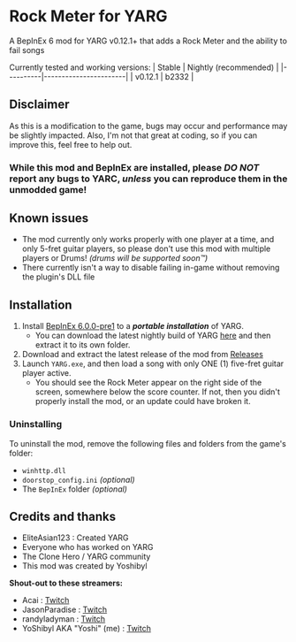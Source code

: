 # Rock Meter for YARG
A BepInEx 6 mod for YARG v0.12.1+ that adds a Rock Meter and the ability to fail songs

Currently tested and working versions:
| Stable   | Nightly (recommended) |
|----------|-----------------------|
| v0.12.1  | b2332                 |

## Disclaimer
As this is a modification to the game, bugs may occur and performance may be slightly impacted.  Also, I'm not that great at coding, so if you can improve this, feel free to help out.

### While this mod and BepInEx are installed, please *DO NOT* report any bugs to YARC, *unless* you can reproduce them in the unmodded game!

## Known issues
- The mod currently only works properly with one player at a time, and only 5-fret guitar players, so please don't use this mod with multiple players or Drums! *(drums will be supported soon™)*
- There currently isn't a way to disable failing in-game without removing the plugin's DLL file

## Installation
1) Install [BepInEx 6.0.0-pre1](https://github.com/BepInEx/BepInEx/releases/tag/v6.0.0-pre.1) to a ***portable installation*** of YARG.
    - You can download the latest nightly build of YARG [here](https://github.com/YARC-Official/YARG-BleedingEdge/releases) and then extract it to its own folder.
2) Download and extract the latest release of the mod from [Releases](https://github.com/YoShibyl/RockMeterYARG/releases)
3) Launch `YARG.exe`, and then load a song with only ONE (1) five-fret guitar player active.
    - You should see the Rock Meter appear on the right side of the screen, somewhere below the score counter.  If not, then you didn't properly install the mod, or an update could have broken it.

### Uninstalling
To uninstall the mod, remove the following files and folders from the game's folder:
- `winhttp.dll`
- `doorstop_config.ini` *(optional)*
- The `BepInEx` folder *(optional)*

## Credits and thanks
- EliteAsian123 : Created YARG
- Everyone who has worked on YARG
- The Clone Hero / YARG community
- This mod was created by Yoshibyl

**Shout-out to these streamers:**
- Acai : [Twitch](https://twitch.tv/Acai)
- JasonParadise : [Twitch](https://twitch.tv/JasonParadise)
- randyladyman : [Twitch](https://twitch.tv/randyladyman)
- YoShibyl AKA "Yoshi" (me) : [Twitch](https://twitch.tv/Yoshibyl)
